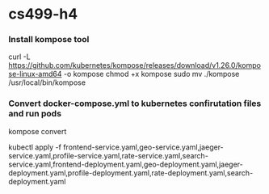 # cs499-h4

### Install kompose tool

curl -L https://github.com/kubernetes/kompose/releases/download/v1.26.0/kompose-linux-amd64 -o kompose
chmod +x kompose
sudo mv ./kompose /usr/local/bin/kompose

### Convert docker-compose.yml to kubernetes confirutation files and run pods

kompose convert

kubectl apply -f frontend-service.yaml,geo-service.yaml,jaeger-service.yaml,profile-service.yaml,rate-service.yaml,search-service.yaml,frontend-deployment.yaml,geo-deployment.yaml,jaeger-deployment.yaml,profile-deployment.yaml,rate-deployment.yaml,search-deployment.yaml
